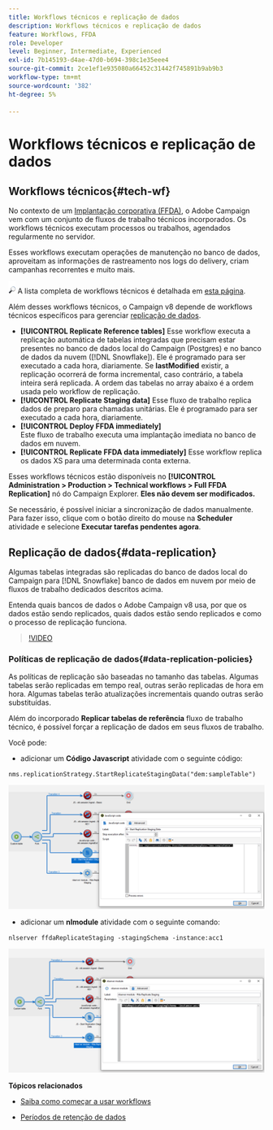 ```yaml
---
title: Workflows técnicos e replicação de dados
description: Workflows técnicos e replicação de dados
feature: Workflows, FFDA
role: Developer
level: Beginner, Intermediate, Experienced
exl-id: 7b145193-d4ae-47d0-b694-398c1e35eee4
source-git-commit: 2ce1ef1e935080a66452c31442f745891b9ab9b3
workflow-type: tm+mt
source-wordcount: '382'
ht-degree: 5%

---
```


# Workflows técnicos e replicação de dados

## Workflows técnicos{#tech-wf}

No contexto de um [Implantação corporativa (FFDA)](enterprise-deployment.md), o Adobe Campaign vem com um conjunto de fluxos de trabalho técnicos incorporados. Os workflows técnicos executam processos ou trabalhos, agendados regularmente no servidor.

Esses workflows executam operações de manutenção no banco de dados, aproveitam as informações de rastreamento nos logs do delivery, criam campanhas recorrentes e muito mais.

![](../assets/do-not-localize/glass.png) A lista completa de workflows técnicos é detalhada em [esta página](https://experienceleague.adobe.com/docs/campaign/automation/workflows/introduction/wf-type/technical-workflows.html).

Além desses workflows técnicos, o Campaign v8 depende de workflows técnicos específicos para gerenciar [replicação de dados](#data-replication).

* **[!UICONTROL Replicate Reference tables]**
Esse workflow executa a replicação automática de tabelas integradas que precisam estar presentes no banco de dados local do Campaign (Postgres) e no banco de dados da nuvem ([!DNL Snowflake]). Ele é programado para ser executado a cada hora, diariamente. Se **lastModified** existir, a replicação ocorrerá de forma incremental, caso contrário, a tabela inteira será replicada. A ordem das tabelas no array abaixo é a ordem usada pelo workflow de replicação.
* **[!UICONTROL Replicate Staging data]**
Esse fluxo de trabalho replica dados de preparo para chamadas unitárias. Ele é programado para ser executado a cada hora, diariamente.
* **[!UICONTROL Deploy FFDA immediately]**\
  Este fluxo de trabalho executa uma implantação imediata no banco de dados em nuvem.
* **[!UICONTROL Replicate FFDA data immediately]**
Esse workflow replica os dados XS para uma determinada conta externa.

Esses workflows técnicos estão disponíveis no **[!UICONTROL Administration > Production > Technical workflows > Full FFDA Replication]** nó do Campaign Explorer. **Eles não devem ser modificados.**

Se necessário, é possível iniciar a sincronização de dados manualmente. Para fazer isso, clique com o botão direito do mouse na **Scheduler** atividade e selecione **Executar tarefas pendentes agora**.

## Replicação de dados{#data-replication}

Algumas tabelas integradas são replicadas do banco de dados local do Campaign para [!DNL Snowflake] banco de dados em nuvem por meio de fluxos de trabalho dedicados descritos acima.

Entenda quais bancos de dados o Adobe Campaign v8 usa, por que os dados estão sendo replicados, quais dados estão sendo replicados e como o processo de replicação funciona.

>[!VIDEO](https://video.tv.adobe.com/v/334460?quality=12)


### Políticas de replicação de dados{#data-replication-policies}

As políticas de replicação são baseadas no tamanho das tabelas. Algumas tabelas serão replicadas em tempo real, outras serão replicadas de hora em hora. Algumas tabelas terão atualizações incrementais quando outras serão substituídas.

Além do incorporado **Replicar tabelas de referência** fluxo de trabalho técnico, é possível forçar a replicação de dados em seus fluxos de trabalho.

Você pode:

* adicionar um **Código Javascript** atividade com o seguinte código:

```
nms.replicationStrategy.StartReplicateStagingData("dem:sampleTable")
```

![](assets/jscode.png)


* adicionar um **nlmodule** atividade com o seguinte comando:

```
nlserver ffdaReplicateStaging -stagingSchema -instance:acc1
```

![](assets/nlmodule.png)


**Tópicos relacionados**

* [Saiba como começar a usar workflows](https://experienceleague.adobe.com/docs/campaign/automation/workflows/introduction/about-workflows.html?lang=pt-BR)

* [Períodos de retenção de dados](../dev/datamodel-best-practices.md#data-retention)
